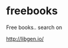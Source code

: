 # freebooks
Free books.. search on 

http://libgen.io/   

<!-- thanks to The Oatmeal for my new pet #1.

    -\-                                                     
    \-- \-                                                  
     \  - -\                                                
      \      \\                                             
       \       \                                            
        \       \\                                              
         \        \\                                            
         \          \\                                        
         \           \\\                                      
          \            \\                                                 
           \            \\                                              
           \. .          \\                                  
            \    .       \\                                 
             \      .    \\                                            
              \       .  \\                                 
              \         . \\                                           
              \            <=)                                         
              \            <==)                                         
              \            <=)                                           
               \           .\\                                           _-
               \         .   \\                                        _-//
               \       .     \\                                     _-_/ /
               \ . . .        \\                                 _--_/ _/
                \              \\                              _- _/ _/
                \               \\                      ___-(O) _/ _/ 
                \                \                  __--  __   /_ /      ***********************************
                \                 \\          ____--__----  /    \_       I AM A MOTHER***KING PTERODACTYL
                 \                  \\       -------       /   \_  \_     HERE TO PTERO-YOU A NEW AS***LE
                  \                   \                  //   // \__ \_   **********************************
                   \                   \\              //   //      \_ \_ 
                    \                   \\          ///   //          \__- 
                    \                -   \\/////////    //            
                    \            -         \_         //              
                    /        -                      //                
                   /     -                       ///                  
                  /   -                       //                      
             __--/                         ///
  __________/                            // |               
//-_________      ___                ////  |                
        ____\__--/                /////    |                
   -----______    -/---________////        |                
     _______/  --/    \                   |                 
   /_________-/       \                   |                 
  //                  \                   /                 
                       \.                 /                 
                       \     .            /                 
                        \       .        /                  
                       \\           .    /                  
                        \                /                  
                        \              __|                  
                        \              ==/                  
                        /              //                   
                        /          .  //                    
                        /   .  .    //                      
                       /.           /                       
                      /            //                       
                      /           /
                     /          //
                    /         //
                 --/         /
                /          //
            ////         //
         ///_________////


-->
